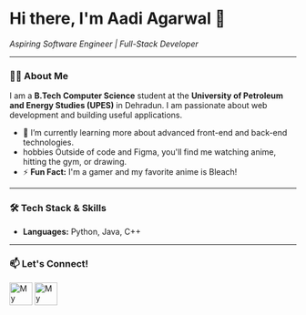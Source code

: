 # Hi there, I'm Aadi Agarwal 👋

*Aspiring Software Engineer | Full-Stack Developer*

---

### 👨‍💻 About Me
I am a **B.Tech Computer Science** student at the **University of Petroleum and Energy Studies (UPES)** in Dehradun. I am passionate about web development and building useful applications.

- 🌱 I’m currently learning more about advanced front-end and back-end technologies.
-  hobbies Outside of code and Figma, you'll find me watching anime, hitting the gym, or drawing.
- ⚡ **Fun Fact:** I'm a gamer and my favorite anime is Bleach!

---

### 🛠️ Tech Stack & Skills
- **Languages:** Python, Java, C++

---

### 📫 Let's Connect!
<p align="left">
<a href="https://www.instagram.com/your-instagram-aadi_agwl/" target="blank"><img align="center" src="https://skillicons.dev/icons?i=instagram" alt="My Instagram" height="40" width="40" /></a>
<a href="mailto:aadiagarwal65@gmail.com" target="blank"><img align="center" src="https://skillicons.dev/icons?i=gmail" alt="My Email" height="40" width="40" /></a>
</p>
